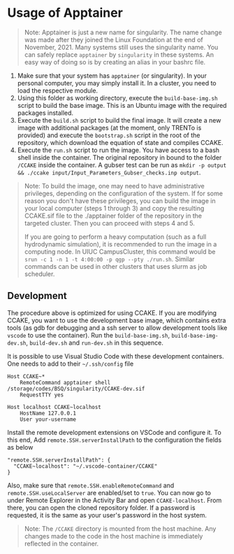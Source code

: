 # Usage of Apptainer

> Note: Apptainer is just a new name for singularity. The name change was made
> after they joined the Linux Foundation at the end of November, 2021. Many
> systems still uses the singularity name. You can safely replace `apptainer`
> by `singularity` in these systems. An easy way of doing so is by creating
> an alias in your bashrc file.

1. Make sure that your system has `apptainer` (or singularity). In your personal
   computer, you  may simply install it. In a cluster, you need to load the
   respective module.
2. Using this folder as working directory, execute the `build-base-img.sh`
   script to build the base image. This is an Ubuntu image with the required
   packages installed.
3. Execute the `build.sh` script to build the final image. It will create a new
   image with additional packages (at the moment, only TRENTo is provided) and
   execute the `bootstrap.sh` script in the root of the repository, which
   download the equation of state and compiles CCAKE.
4. Execute the `run.sh` script to run the image. You have access to a bash
   shell inside the container. The original repository in bound to the folder
   `/CCAKE` inside the container. A gubser test can be run as
   `mkdir -p output && ./ccake input/Input_Parameters_Gubser_checks.inp output`.

> Note: To build the image, one may need to have administrative privileges,
> depending on the configuration of the system. If for some reason you don't
> have these privileges, you can build the image in your local computer
> (steps 1 through 3) and copy the resulting CCAKE.sif
> file to the ./apptainer folder of the repository in the targeted cluster.
> Then you can proceed with steps 4 and 5.
>
> If you are going to perform a heavy computation (such as a full hydrodynamic
> simulation), it is recommended to run the image in a computing node.
> In UIUC CampusCluster, this command would be
> `srun -c 1 -n 1 -t 4:00:00 -p qgp --pty ./run.sh`. Similar commands can be
> used in other clusters that uses slurm as job scheduler.

## Development

The procedure above is optimized for using CCAKE. If you are modifying CCAKE,
you want to use the development base image, which contains extra tools (as gdb
for debugging and a ssh server to allow development tools like
`vscode` to use the container). Run the `build-base-img.sh`,
`build-base-img-dev.sh`, `build-dev.sh` and `run-dev.sh` in this sequence.

It is possible to use Visual Studio Code with these development containers. One
needs to add to their `~/.ssh/config` file
```
Host CCAKE~*
    RemoteCommand apptainer shell /storage/codes/BSQ/singularity/CCAKE-dev.sif
    RequestTTY yes

Host localhost CCAKE~localhost
    HostName 127.0.0.1
    User your-username
```

Install the remote development extensions on VSCode and configure it. To this end,
Add `remote.SSH.serverInstallPath` to the configuration the fields as below
```
"remote.SSH.serverInstallPath": {
  "CCAKE~localhost": "~/.vscode-container/CCAKE"
}
```
Also, make sure that `remote.SSH.enableRemoteCommand` and
`remote.SSH.useLocalServer` are enabled/set to `true`. You can now go
to under Remote Explorer in the Activity Bar and open `CCAKE-localhost`.
From there, you can open the cloned repository folder. If a password
is requested, it is the same as your user's password in the host system.

> Note: The `/CCAKE` directory is mounted from the host machine. Any changes
> made to the code in the host machine is immediately reflected in the container.
